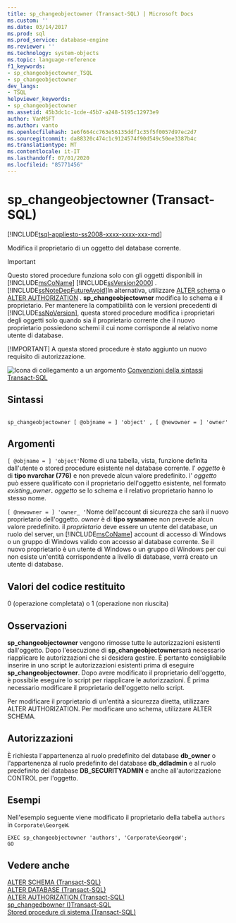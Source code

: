 ```yaml
---
title: sp_changeobjectowner (Transact-SQL) | Microsoft Docs
ms.custom: ''
ms.date: 03/14/2017
ms.prod: sql
ms.prod_service: database-engine
ms.reviewer: ''
ms.technology: system-objects
ms.topic: language-reference
f1_keywords:
- sp_changeobjectowner_TSQL
- sp_changeobjectowner
dev_langs:
- TSQL
helpviewer_keywords:
- sp_changeobjectowner
ms.assetid: 45b3dc1c-1cde-45b7-a248-5195c12973e9
author: VanMSFT
ms.author: vanto
ms.openlocfilehash: 1e6f664cc763e56135ddf1c35f5f0057d97ec2d7
ms.sourcegitcommit: da88320c474c1c9124574f90d549c50ee3387b4c
ms.translationtype: MT
ms.contentlocale: it-IT
ms.lasthandoff: 07/01/2020
ms.locfileid: "85771456"
---
```

# <a name="sp_changeobjectowner-transact-sql"></a>sp_changeobjectowner (Transact-SQL)
[!INCLUDE[tsql-appliesto-ss2008-xxxx-xxxx-xxx-md](../../includes/applies-to-version/sqlserver.md)]

  Modifica il proprietario di un oggetto del database corrente.  
  
> [!IMPORTANT]
>  Questo stored procedure funziona solo con gli oggetti disponibili in [!INCLUDE[msCoName](../../includes/msconame-md.md)] [!INCLUDE[ssVersion2000](../../includes/ssversion2000-md.md)] . [!INCLUDE[ssNoteDepFutureAvoid](../../includes/ssnotedepfutureavoid-md.md)]In alternativa, utilizzare [ALTER schema](../../t-sql/statements/alter-schema-transact-sql.md) o [ALTER AUTHORIZATION](../../t-sql/statements/alter-authorization-transact-sql.md) . **sp_changeobjectowner** modifica lo schema e il proprietario. Per mantenere la compatibilità con le versioni precedenti di [!INCLUDE[ssNoVersion](../../includes/ssnoversion-md.md)], questa stored procedure modifica i proprietari degli oggetti solo quando sia il proprietario corrente che il nuovo proprietario possiedono schemi il cui nome corrisponde al relativo nome utente di database.  
> 
> [!IMPORTANT]
>  A questa stored procedure è stato aggiunto un nuovo requisito di autorizzazione.  
  
 ![Icona di collegamento a un argomento](../../database-engine/configure-windows/media/topic-link.gif "Icona di collegamento a un argomento") [Convenzioni della sintassi Transact-SQL](../../t-sql/language-elements/transact-sql-syntax-conventions-transact-sql.md)  
  
## <a name="syntax"></a>Sintassi  
  
```  
  
sp_changeobjectowner [ @objname = ] 'object' , [ @newowner = ] 'owner'  
```  
  
## <a name="arguments"></a>Argomenti  
`[ @objname = ] 'object'`Nome di una tabella, vista, funzione definita dall'utente o stored procedure esistente nel database corrente. l' *oggetto* è di **tipo nvarchar (776)** e non prevede alcun valore predefinito. l' *oggetto* può essere qualificato con il proprietario dell'oggetto esistente, nel formato _existing_owner_**.** _oggetto_ se lo schema e il relativo proprietario hanno lo stesso nome.  
  
`[ @newowner = ] 'owner_ '`Nome dell'account di sicurezza che sarà il nuovo proprietario dell'oggetto. *owner* è di **tipo sysname**e non prevede alcun valore predefinito. il *proprietario* deve essere un utente del database, un ruolo del server, un [!INCLUDE[msCoName](../../includes/msconame-md.md)] account di accesso di Windows o un gruppo di Windows valido con accesso al database corrente. Se il nuovo proprietario è un utente di Windows o un gruppo di Windows per cui non esiste un'entità corrispondente a livello di database, verrà creato un utente di database.  
  
## <a name="return-code-values"></a>Valori del codice restituito  
 0 (operazione completata) o 1 (operazione non riuscita)  
  
## <a name="remarks"></a>Osservazioni  
 **sp_changeobjectowner** vengono rimosse tutte le autorizzazioni esistenti dall'oggetto. Dopo l'esecuzione di **sp_changeobjectowner**sarà necessario riapplicare le autorizzazioni che si desidera gestire. È pertanto consigliabile inserire in uno script le autorizzazioni esistenti prima di eseguire **sp_changeobjectowner**. Dopo avere modificato il proprietario dell'oggetto, è possibile eseguire lo script per riapplicare le autorizzazioni. È prima necessario modificare il proprietario dell'oggetto nello script.  
  
 Per modificare il proprietario di un'entità a sicurezza diretta, utilizzare ALTER AUTHORIZATION. Per modificare uno schema, utilizzare ALTER SCHEMA.  
  
## <a name="permissions"></a>Autorizzazioni  
 È richiesta l'appartenenza al ruolo predefinito del database **db_owner** o l'appartenenza al ruolo predefinito del database **db_ddladmin** e al ruolo predefinito del database **DB_SECURITYADMIN** e anche all'autorizzazione CONTROL per l'oggetto.  
  
## <a name="examples"></a>Esempi  
 Nell'esempio seguente viene modificato il proprietario della tabella `authors` in `Corporate\GeorgeW`.  
  
```  
EXEC sp_changeobjectowner 'authors', 'Corporate\GeorgeW';  
GO  
```  
  
## <a name="see-also"></a>Vedere anche  
 [ALTER SCHEMA &#40;Transact-SQL&#41;](../../t-sql/statements/alter-schema-transact-sql.md)   
 [ALTER DATABASE &#40;Transact-SQL&#41;](../../t-sql/statements/alter-database-transact-sql.md)   
 [ALTER AUTHORIZATION &#40;Transact-SQL&#41;](../../t-sql/statements/alter-authorization-transact-sql.md)   
 [sp_changedbowner &#40;&#41;Transact-SQL](../../relational-databases/system-stored-procedures/sp-changedbowner-transact-sql.md)   
 [Stored procedure di sistema &#40;Transact-SQL&#41;](../../relational-databases/system-stored-procedures/system-stored-procedures-transact-sql.md)  
  
  
